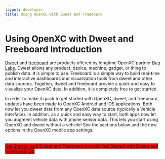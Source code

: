 ```yaml
---
layout: developer
title: Using OpenXC with Dweet and Freeboard
---
```


<div class="page-header">
    <h1>Using OpenXC with Dweet and Freeboard Introduction</h1>
</div>


<p><a href="http://dweet.io/">Dweet</a> and <a href="http://freeboard.io/">freeboard</a> are products offered by longtime OpenXC partner <a href="http://buglabs.com/">Bug Labs</a>. Dweet allows any product, device, machine, gadget, or thing to publish data. It is simple to use. Freeboard is a simple way to build real-time and interactive dashboards and visualization tools from dweet and other data sources. Together, dweet and freeboard provide a quick and easy to visualize your OpenXC data. In addition, it is completely free to get started. </p>


<p style="padding-bottom: 4%;">In order to make it quick to get started with OpenXC, dweet, and freeboard, updates have been made to OpenXC Android and iOS applications. Both now let you dweet data from any OpenXC data source (typically a Vehicle Interface). In addition, as a quick and easy way to start, both apps now let you augment vehicle data with phone sensor data. This lets you start using OpenXC and dweet without a vehicle! See the sections below and the new options in the OpenXC mobile app settings.</p>

<a class="btn btn-success btn-lg dweet"  href="/dweet/dweet-freeboard-android.html" style="background-color: red;">
Get Started with Dweet and Freeboard Android
</a>

<a class="btn btn-success btn-lg dweet"  href="/dweet/dweet-freeboard-ios.html" style="background-color: red;">
Get Started with Dweet and Freeboard iOS
</a>

